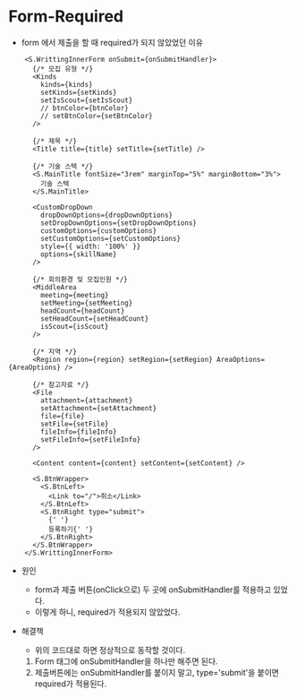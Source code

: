 # Form-Required

* form 에서 제출을 할 때 required가 되지 않았었던 이유 

```
    <S.WrittingInnerForm onSubmit={onSubmitHandler}>
      {/* 모집 유형 */}
      <Kinds
        kinds={kinds}
        setKinds={setKinds}
        setIsScout={setIsScout}
        // btnColor={btnColor}
        // setBtnColor={setBtnColor}
      />

      {/* 제목 */}
      <Title title={title} setTitle={setTitle} />

      {/* 기술 스택 */}
      <S.MainTitle fontSize="3rem" marginTop="5%" marginBottom="3%">
        기술 스택
      </S.MainTitle>

      <CustomDropDown
        dropDownOptions={dropDownOptions}
        setDropDownOptions={setDropDownOptions}
        customOptions={customOptions}
        setCustomOptions={setCustomOptions}
        style={{ width: '100%' }}
        options={skillName}
      />

      {/* 회의환경 및 모집인원 */}
      <MiddleArea
        meeting={meeting}
        setMeeting={setMeeting}
        headCount={headCount}
        setHeadCount={setHeadCount}
        isScout={isScout}
      />

      {/* 지역 */}
      <Region region={region} setRegion={setRegion} AreaOptions={AreaOptions} />

      {/* 참고자료 */}
      <File
        attachment={attachment}
        setAttachment={setAttachment}
        file={file}
        setFile={setFile}
        fileInfo={fileInfo}
        setFileInfo={setFileInfo}
      />

      <Content content={content} setContent={setContent} />

      <S.BtnWrapper>
        <S.BtnLeft>
          <Link to="/">취소</Link>
        </S.BtnLeft>
        <S.BtnRight type="submit">
          {' '}
          등록하기{' '}
        </S.BtnRight>
      </S.BtnWrapper>
    </S.WrittingInnerForm>
```

* 원인
    * form과 제출 버튼(onClick으로) 두 곳에 onSubmitHandler를 적용하고 있었다. 
    * 이렇게 하니, required가 적용되지 않았었다. 
    

* 해결책 
    * 위의 코드대로 하면 정상적으로 동작할 것이다. 
    1. Form 태그에 onSubmitHandler을 하나만 해주면 된다. 
    2. 제출버튼에는 onSubmitHandler를 붙이지 말고, type='submit'을 붙이면 required가 적용된다. 
